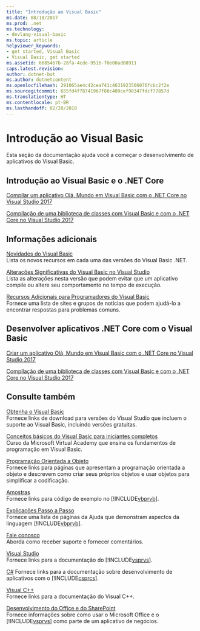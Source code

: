 ```yaml
---
title: "Introdução ao Visual Basic"
ms.date: 08/10/2017
ms.prod: .net
ms.technology:
- devlang-visual-basic
ms.topic: article
helpviewer_keywords:
- get started, Visual Basic
- Visual Basic, get started
ms.assetid: 6685467b-28fa-4cde-9516-f0e00ad08911
caps.latest.revision: 
author: dotnet-bot
ms.author: dotnetcontent
ms.openlocfilehash: 291065ae4c42cea741c4631923506076fcbc2f2e
ms.sourcegitcommit: 655fd4f78741967f80c409cef98347fdcf77857d
ms.translationtype: HT
ms.contentlocale: pt-BR
ms.lasthandoff: 02/28/2018
---
```

# <a name="get-started-with-visual-basic"></a>Introdução ao Visual Basic
Esta seção da documentação ajuda você a começar o desenvolvimento de aplicativos do Visual Basic.  
  
## <a name="get-started-with-visual-basic-and-net-core"></a>Introdução ao Visual Basic e o .NET Core

[Compilar um aplicativo Olá, Mundo em Visual Basic com o .NET Core no Visual Studio 2017](../../core/tutorials/vb-with-visual-studio.md)

[Compilação de uma biblioteca de classes com Visual Basic e com o .NET Core no Visual Studio 2017](../../core/tutorials/vb-library-with-visual-studio.md)  

## <a name="additional-information"></a>Informações adicionais

[Novidades do Visual Basic](whats-new.md)   
Lista os novos recursos em cada uma das versões do Visual Basic .NET.

[Alterações Significativas do Visual Basic no Visual Studio ](breaking-changes-in-visual-studio.md)  
Lista as alterações nesta versão que podem evitar que um aplicativo compile ou altere seu comportamento no tempo de execução.  
  
[Recursos Adicionais para Programadores do Visual Basic](additional-resources.md)  
Fornece uma lista de sites e grupos de notícias que podem ajudá-lo a encontrar respostas para problemas comuns.  

## <a name="develop-net-core-applications-with-visual-basic"></a>Desenvolver aplicativos .NET Core com o Visual Basic

[Criar um aplicativo Olá, Mundo em Visual Basic com o .NET Core no Visual Studio 2017](../../core/tutorials/vb-with-visual-studio.md) 

[Compilação de uma biblioteca de classes com Visual Basic e com o .NET Core no Visual Studio 2017](../../core/tutorials/vb-library-with-visual-studio.md) 

## <a name="see-also"></a>Consulte também
 [Obtenha o Visual Basic](https://aka.ms/vsdownload?utm_source=mscom&utm_campaign=msdocs)  
 Fornece links de download para versões do Visual Studio que incluem o suporte ao Visual Basic, incluindo versões gratuitas.  

 [Conceitos básicos do Visual Basic para iniciantes completos](https://mva.microsoft.com/training-courses/visual-basic-fundamentals-for-absolute-beginners-16507)  
 Curso da Microsoft Virtual Academy que ensina os fundamentos de programação em Visual Basic.

 [Programação Orientada a Objeto](../programming-guide/concepts/object-oriented-programming.md)  
 Fornece links para páginas que apresentam a programação orientada a objeto e descrevem como criar seus próprios objetos e usar objetos para simplificar a codificação.  
  
 [Amostras](../../visual-basic/sample-applications.md)  
 Fornece links para código de exemplo no [!INCLUDE[vbprvb](~/includes/vbprvb-md.md)].  
  
 [Explicações Passo a Passo](../../visual-basic/walkthroughs.md)  
 Fornece uma lista de páginas da Ajuda que demonstram aspectos da linguagem [!INCLUDE[vbprvb](~/includes/vbprvb-md.md)].  
  
 [Fale conosco](/visualstudio/ide/talk-to-us)  
 Aborda como receber suporte e fornecer comentários.  
  
 [Visual Studio](/visualstudio/)  
 Fornece links para a documentação do [!INCLUDE[vsprvs](~/includes/vsprvs-md.md)].  
  
 [C#](../../csharp/index.md) Fornece links para a documentação sobre desenvolvimento de aplicativos com o [!INCLUDE[csprcs](~/includes/csprcs-md.md)].  
  
 [Visual C++](/cpp/)  
 Fornece links para a documentação do Visual C++.  
  
 [Desenvolvimento do Office e do SharePoint](https://msdn.microsoft.com/library/d2tx7z6d)  
 Fornece informações sobre como usar o Microsoft Office e o [!INCLUDE[vsprvs](~/includes/vsprvs-md.md)] como parte de um aplicativo de negócios.
